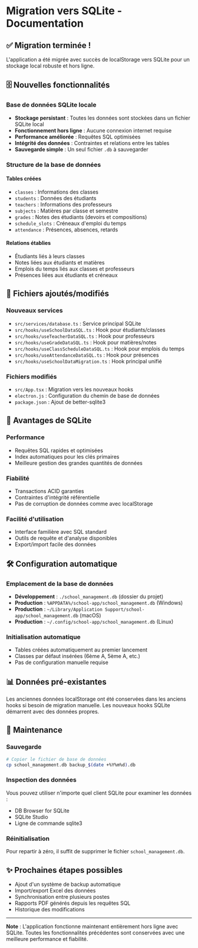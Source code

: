 # Migration vers SQLite - Documentation

## ✅ Migration terminée !

L'application a été migrée avec succès de localStorage vers SQLite pour un stockage local robuste et hors ligne.

## 🗄️ Nouvelles fonctionnalités

### Base de données SQLite locale
- **Stockage persistant** : Toutes les données sont stockées dans un fichier SQLite local
- **Fonctionnement hors ligne** : Aucune connexion internet requise
- **Performance améliorée** : Requêtes SQL optimisées
- **Intégrité des données** : Contraintes et relations entre les tables
- **Sauvegarde simple** : Un seul fichier `.db` à sauvegarder

### Structure de la base de données

#### Tables créées
- `classes` : Informations des classes
- `students` : Données des étudiants
- `teachers` : Informations des professeurs
- `subjects` : Matières par classe et semestre
- `grades` : Notes des étudiants (devoirs et compositions)
- `schedule_slots` : Créneaux d'emploi du temps
- `attendance` : Présences, absences, retards

#### Relations établies
- Étudiants liés à leurs classes
- Notes liées aux étudiants et matières
- Emplois du temps liés aux classes et professeurs
- Présences liées aux étudiants et créneaux

## 📁 Fichiers ajoutés/modifiés

### Nouveaux services
- `src/services/database.ts` : Service principal SQLite
- `src/hooks/useSchoolDataSQL.ts` : Hook pour étudiants/classes
- `src/hooks/useTeacherDataSQL.ts` : Hook pour professeurs
- `src/hooks/useGradeDataSQL.ts` : Hook pour matières/notes
- `src/hooks/useClassScheduleDataSQL.ts` : Hook pour emplois du temps
- `src/hooks/useAttendanceDataSQL.ts` : Hook pour présences
- `src/hooks/useSchoolDataMigration.ts` : Hook principal unifié

### Fichiers modifiés
- `src/App.tsx` : Migration vers les nouveaux hooks
- `electron.js` : Configuration du chemin de base de données
- `package.json` : Ajout de better-sqlite3

## 🚀 Avantages de SQLite

### Performance
- Requêtes SQL rapides et optimisées
- Index automatiques pour les clés primaires
- Meilleure gestion des grandes quantités de données

### Fiabilité
- Transactions ACID garanties
- Contraintes d'intégrité référentielle
- Pas de corruption de données comme avec localStorage

### Facilité d'utilisation
- Interface familière avec SQL standard
- Outils de requête et d'analyse disponibles
- Export/import facile des données

## 🛠️ Configuration automatique

### Emplacement de la base de données
- **Développement** : `./school_management.db` (dossier du projet)
- **Production** : `%APPDATA%/school-app/school_management.db` (Windows)
- **Production** : `~/Library/Application Support/school-app/school_management.db` (macOS)
- **Production** : `~/.config/school-app/school_management.db` (Linux)

### Initialisation automatique
- Tables créées automatiquement au premier lancement
- Classes par défaut insérées (6ème A, 5ème A, etc.)
- Pas de configuration manuelle requise

## 📊 Données pré-existantes

Les anciennes données localStorage ont été conservées dans les anciens hooks si besoin de migration manuelle. Les nouveaux hooks SQLite démarrent avec des données propres.

## 🔧 Maintenance

### Sauvegarde
```bash
# Copier le fichier de base de données
cp school_management.db backup_$(date +%Y%m%d).db
```

### Inspection des données
Vous pouvez utiliser n'importe quel client SQLite pour examiner les données :
- DB Browser for SQLite
- SQLite Studio
- Ligne de commande sqlite3

### Réinitialisation
Pour repartir à zéro, il suffit de supprimer le fichier `school_management.db`.

## ✨ Prochaines étapes possibles

- Ajout d'un système de backup automatique
- Import/export Excel des données
- Synchronisation entre plusieurs postes
- Rapports PDF générés depuis les requêtes SQL
- Historique des modifications

---

**Note** : L'application fonctionne maintenant entièrement hors ligne avec SQLite. Toutes les fonctionnalités précédentes sont conservées avec une meilleure performance et fiabilité.
